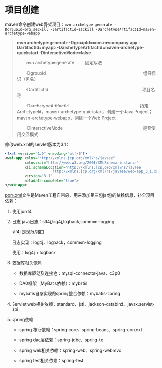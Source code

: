 # 项目创建

maven命令创建web骨架项目：`mvn archetype:generate -DgroupId=org.seckill -DartifactId=seckill -DarchetypeArtifactId=maven-archetype-webapp`

> **mvn archetype:generate -DgroupId=com.mycompany.app -DartifactId=myapp -DarchetypeArtifactId=maven-archetype-quickstart -DinteractiveMode=false**
>
> 　　mvn archetype:generate　                   　  固定写法
>
> 　　-DgroupId　　　　　　　　　　　　　　　　　　　　　　　组织标识（包名）
>
> 　　-DartifactId　　　　　　　　　　　　　　　　　　　　　 　项目名称
>
> 　　-DarchetypeArtifactId　　 　　　　　　　　　　　　　 　 指定ArchetypeId，maven-archetype-quickstart，创建一个Java Project；maven-archetype-webapp，创建一个Web Project
>
> 　　-DinteractiveMode　　　　　　　　　　　　　　　　　　　是否使用交互模式

修改web.xml的servlet版本为3.1：

```xml
<?xml version="1.0" encoding="utf-8"?>
<web-app xmlns="http://xmlns.jcp.org/xml/ns/javaee"
         xmlns:xsi="http://www.w3.org/2001/XMLSchema-instance"
         xsi:schemaLocation="http://xmlns.jcp.org/xml/ns/javaee
                      http://xmlns.jcp.org/xml/ns/javaee/web-app_3_1.xsd"
         version="3.1"
         metadata-complete="true">
</web-app>
```

[pom.xml](pom.xml)文件是Maven工程自带的，用来添加第三包jar包的依赖信息，补全项目依赖：

1. 使用junit4

2. 日志 java日志：slf4j,log4j,logback,common-logging

   slf4j 是规范/接口

   日志实现：log4j，logback，common-logging

   使用：log4j + logback

3. 数据库相关依赖

   * 数据库驱动及连接池：mysql-connector-java、c3p0

   * DAO框架（MyBatis依赖）：mybatis

   * mybatis自身实现的spring整合依赖：mybatis-spring

4. Servlet web相关依赖：standard、jstl、jackson-databind、javax.servlet-api

5. spring依赖

   * spring 核心依赖：spring-core、spring-beans、spring-context

   * spring dao层依赖：spring-jdbc、spring-tx

   * spring web相关依赖：spring-web、spring-webmvc

   * spring test相关依赖：spring-test